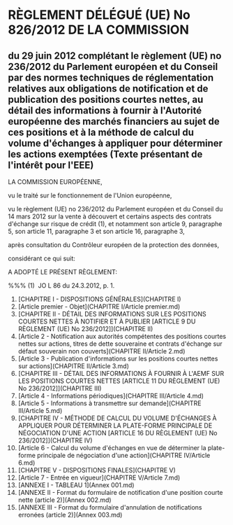 # RÈGLEMENT DÉLÉGUÉ (UE) No 826/2012 DE LA COMMISSION

## du 29 juin 2012 complétant le règlement (UE) no 236/2012 du Parlement européen et du Conseil par des normes techniques de réglementation relatives aux obligations de notification et de publication des positions courtes nettes, au détail des informations à fournir à l'Autorité européenne des marchés financiers au sujet de ces positions et à la méthode de calcul du volume d'échanges à appliquer pour déterminer les actions exemptées (Texte présentant de l'intérêt pour l'EEE)

LA COMMISSION EUROPÉENNE,

vu le traité sur le fonctionnement de l'Union européenne,

vu le règlement (UE) no 236/2012 du Parlement européen et du Conseil du 14 mars 2012 sur la vente à découvert et certains aspects des contrats d'échange sur risque de crédit (1), et notamment son article 9, paragraphe 5, son article 11, paragraphe 3 et son article 16, paragraphe 3,

après consultation du Contrôleur européen de la protection des données,

considérant ce qui suit:

A ADOPTÉ LE PRÉSENT RÈGLEMENT:

%%% (1)  JO L 86 du 24.3.2012, p. 1.

1. [CHAPITRE I - DISPOSITIONS GÉNÉRALES](CHAPITRE I)
  1. [Article premier - Objet](CHAPITRE I/Article premier.md)
1. [CHAPITRE II - DÉTAIL DES INFORMATIONS SUR LES POSITIONS COURTES NETTES À NOTIFIER ET À PUBLIER [ARTICLE 9 DU RÈGLEMENT (UE) No 236/2012]](CHAPITRE II)
  1. [Article 2 - Notification aux autorités compétentes des positions courtes nettes sur actions, titres de dette souveraine et contrats d'échange sur défaut souverain non couverts](CHAPITRE II/Article 2.md)
  1. [Article 3 - Publication d'informations sur les positions courtes nettes sur actions](CHAPITRE II/Article 3.md)
1. [CHAPITRE III - DÉTAIL DES INFORMATIONS À FOURNIR À L'AEMF SUR LES POSITIONS COURTES NETTES [ARTICLE 11 DU RÈGLEMENT (UE) No 236/2012]](CHAPITRE III)
  1. [Article 4 - Informations périodiques](CHAPITRE III/Article 4.md)
  1. [Article 5 - Informations à transmettre sur demande](CHAPITRE III/Article 5.md)
1. [CHAPITRE IV - MÉTHODE DE CALCUL DU VOLUME D'ÉCHANGES À APPLIQUER POUR DÉTERMINER LA PLATE-FORME PRINCIPALE DE NÉGOCIATION D'UNE ACTION [ARTICLE 16 DU RÈGLEMENT (UE) No 236/2012]](CHAPITRE IV)
  1. [Article 6 - Calcul du volume d'échanges en vue de déterminer la plate-forme principale de négociation d'une action](CHAPITRE IV/Article 6.md)
1. [CHAPITRE V - DISPOSITIONS FINALES](CHAPITRE V)
  1. [Article 7 - Entrée en vigueur](CHAPITRE V/Article 7.md)
1. [ANNEXE I - TABLEAU 1](Annex 001.md)
1. [ANNEXE II - Format du formulaire de notification d'une position courte nette (article 2)](Annex 002.md)
1. [ANNEXE III - Format du formulaire d'annulation de notifications erronées (article 2)](Annex 003.md)
